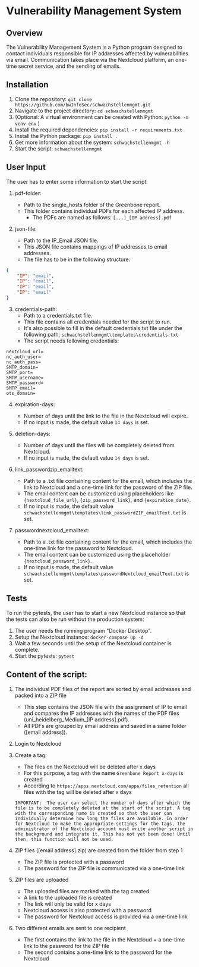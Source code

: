 # Vulnerability Management System

## Overview
The Vulnerability Management System is a Python program designed to contact individuals responsible for IP addresses affected by vulnerabilities via email. Communication takes place via the Nextcloud platform, an one-time secret service, and the sending of emails.

## Installation
1. Clone the repository: `git clone https://github.com/bwInfoSec/schwachstellenmgmt.git`
2. Navigate to the project directory: `cd schwachstellenmgmt`
3. (Optional: A virtual environment can be created with Python: `python -m venv env` )
4. Install the required dependencies: `pip install -r requirements.txt`
5. Install the Python package: `pip install .`
6. Get more information about the system: `schwachstellenmgmt -h`
7. Start the script: `schwachstellenmgmt`

## User Input
The user has to enter some information to start the script:

1.  pdf-folder:
    - Path to the single_hosts folder of the Greenbone report.
    - This folder contains individual PDFs for each affected IP address.
        - The PDFs are named as follows: `[...]_[IP address].pdf`

2.  json-file:
    - Path to the IP_Email JSON file.
    - This JSON file contains mappings of IP addresses to email addresses.
    - The file has to be in the following structure: 
  
```json
{
    "IP": "email",
    "IP": "email",
    "IP": "email",
    "IP": "email"
}
```
  
3.  credentials-path:
    - Path to a credentials.txt file.
    - This file contains all credentials needed for the script to run.
    - It's also possible to fill in the default credentials.txt file under the following path: `schwachstellenmgmt\templates\credentials.txt`
    - The script needs following credentials: 
```plaintext
nextcloud_url=
nc_auth_user=
nc_auth_pass=
SMTP_domain=
SMTP_port=
SMTP_username=
SMTP_password=
SMTP_email=
ots_domain=
```

4.  expiration-days:
    - Number of days until the link to the file in the Nextcloud will expire.
    - If no input is made, the default value `14 days` is set. 

5.  deletion-days:
    - Number of days until the files will be completely deleted from Nextcloud.
    - If no input is made, the default value `14 days` is set. 
    
6.  link_passwordzip_emailtext:
    - Path to a .txt file containing content for the email, which includes the link to Nextcloud and a one-time link for the password of the ZIP file.
    - The email content can be customized using placeholders like `{nextcloud_file_url}`, `{zip_password_link}`, and `{expiration_date}`.
    - If no input is made, the default value `schwachstellenmgmt\templates\link_passwordZIP_emailText.txt` is set.

7.  passwordnextcloud_emailtext:
    - Path to a .txt file containing content for the email, which includes the one-time link for the password to Nextcloud.
    - The email content can be customized using the placeholder `{nextcloud_password_link}`.
    - If no input is made, the default value `schwachstellenmgmt\templates\passwordNextcloud_emailText.txt` is set.

## Tests
To run the pytests, the user has to start a new Nextcloud instance so that the tests can also be run without the production system:
1.  The user needs the running program "Docker Desktop".
2.  Setup the Nextcloud instance: `docker-compose up -d`
3.  Wait a few seconds until the setup of the Nextcloud container is complete.
4.  Start the pytests: `pytest`

## Content of the script: 
1.  The individual PDF files of the report are sorted by email addresses and packed into a ZIP file
    - This step contains the JSON file with the assignment of IP to email and compares the IP addresses with the names of the PDF files (uni_heidelberg_Medium_[IP address].pdf).
    -  All PDFs are grouped by email address and saved in a same folder ([email address]).
      
2.  Login to Nextcloud
   
3.  Create a tag:
    - The files on the Nextcloud will be deleted after x days
    - For this purpose, a tag with the name `Greenbone Report x-days` is created
    - According to `https://apps.nextcloud.com/apps/files_retention` all files with the tag will be deleted after x days

    `IMPORTANT: 
    The user can select the number of days after which the file is to be completely deleted at the start of the script. A tag with the corresponding name is created so that the user can individually determine how long the files are available. In order for Nextcloud to make the appropriate settings for the tags, the administrator of the Nextcloud account must write another script in the background and integrate it. This has not yet been done! Until then, this function will not be used.`
    
4.  ZIP files ([email address].zip) are created from the folder from step 1
    - The ZIP file is protected with a password
    - The password for the ZIP file is communicated via a one-time link

5.  ZIP files are uploaded
    - The uploaded files are marked with the tag created
    - A link to the uploaded file is created 
    - The link will only be valid for x days
    - Nextcloud access is also protected with a password
    - The password for Nextcloud access is provided via a one-time link

6.  Two different emails are sent to one recipient
    - The first contains the link to the file in the Nextcloud + a one-time link to the password for the ZIP file
    - The second contains a one-time link to the password for the Nextcloud
